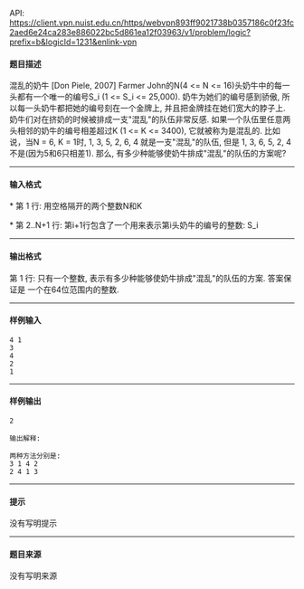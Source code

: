 API: https://client.vpn.nuist.edu.cn/https/webvpn893ff9021738b0357186c0f23fc2aed6e24ca283e886022bc5d861ea12f03963/v1/problem/logic?prefix=b&logicId=1231&enlink-vpn

#### 题目描述

混乱的奶牛 \[Don Piele, 2007\] Farmer John的N(4 <= N <= 16)头奶牛中的每一头都有一个唯一的编号S\_i (1 <= S\_i <= 25,000). 奶牛为她们的编号感到骄傲, 所以每一头奶牛都把她的编号刻在一个金牌上, 并且把金牌挂在她们宽大的脖子上. 奶牛们对在挤奶的时候被排成一支"混乱"的队伍非常反感. 如果一个队伍里任意两头相邻的奶牛的编号相差超过K (1 <= K <= 3400), 它就被称为是混乱的. 比如说，当N = 6, K = 1时, 1, 3, 5, 2, 6, 4 就是一支"混乱"的队伍, 但是 1, 3, 6, 5, 2, 4 不是(因为5和6只相差1). 那么, 有多少种能够使奶牛排成"混乱"的队伍的方案呢?

---

#### 输入格式

\* 第 1 行: 用空格隔开的两个整数N和K

\* 第 2..N+1 行: 第i+1行包含了一个用来表示第i头奶牛的编号的整数: S\_i

---

#### 输出格式

第 1 行: 只有一个整数, 表示有多少种能够使奶牛排成"混乱"的队伍的方案. 答案保证是 一个在64位范围内的整数.

---

#### 样例输入
```
4 1
3
4
2
1

```

---

#### 样例输出
```
2

输出解释:

两种方法分别是:
3 1 4 2
2 4 1 3

```

---

#### 提示

没有写明提示

---

#### 题目来源

没有写明来源